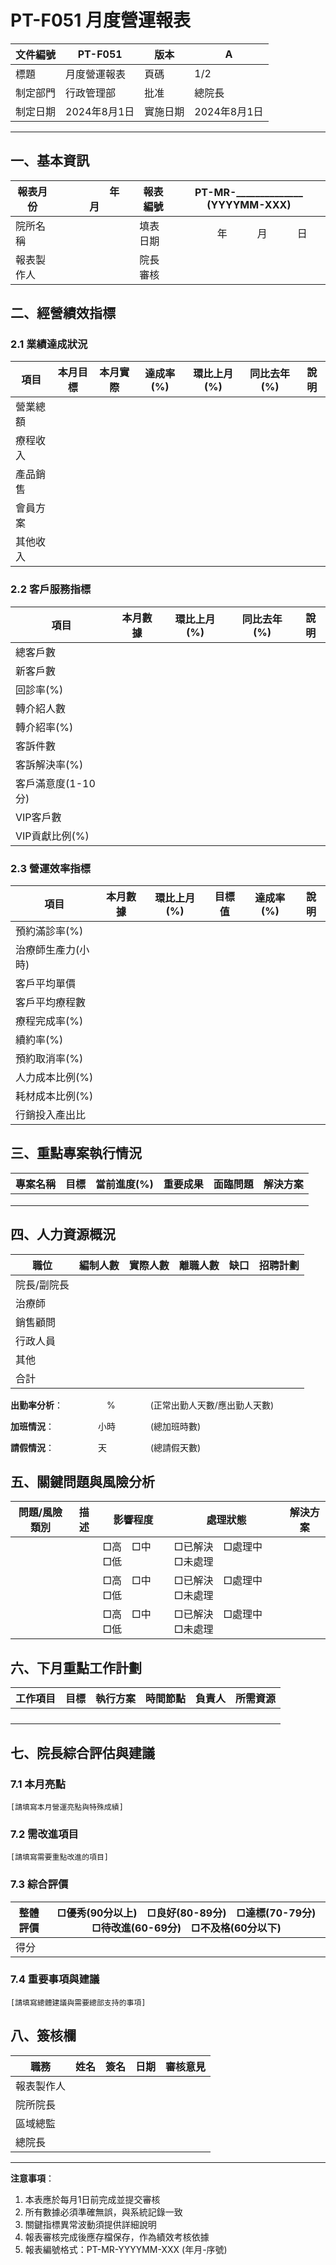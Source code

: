 # PT-F051 月度營運報表

| 文件編號 | PT-F051 | 版本 | A |
|---------|---------|-----|---|
| 標題 | 月度營運報表 | 頁碼 | 1/2 |
| 制定部門 | 行政管理部 | 批准 | 總院長 |
| 制定日期 | 2024年8月1日 | 實施日期 | 2024年8月1日 |

---

## 一、基本資訊

| 報表月份 | 　　　　年　　　月 | 報表編號 | PT-MR-______________ (YYYYMM-XXX) |
|---------|-------------------|---------|-----------------------------------|
| 院所名稱 | | 填表日期 | 　　　　年　　　月　　　日 |
| 報表製作人 | | 院長審核 | |

## 二、經營績效指標

### 2.1 業績達成狀況

| 項目 | 本月目標 | 本月實際 | 達成率(%) | 環比上月(%) | 同比去年(%) | 說明 |
|------|---------|---------|-----------|------------|------------|------|
| 營業總額 | | | | | | |
| 療程收入 | | | | | | |
| 產品銷售 | | | | | | |
| 會員方案 | | | | | | |
| 其他收入 | | | | | | |

### 2.2 客戶服務指標

| 項目 | 本月數據 | 環比上月(%) | 同比去年(%) | 說明 |
|------|---------|------------|------------|------|
| 總客戶數 | | | | |
| 新客戶數 | | | | |
| 回診率(%) | | | | |
| 轉介紹人數 | | | | |
| 轉介紹率(%) | | | | |
| 客訴件數 | | | | |
| 客訴解決率(%) | | | | |
| 客戶滿意度(1-10分) | | | | |
| VIP客戶數 | | | | |
| VIP貢獻比例(%) | | | | |

### 2.3 營運效率指標

| 項目 | 本月數據 | 環比上月(%) | 目標值 | 達成率(%) | 說明 |
|------|---------|------------|--------|-----------|------|
| 預約滿診率(%) | | | | | |
| 治療師生產力(小時) | | | | | |
| 客戶平均單價 | | | | | |
| 客戶平均療程數 | | | | | |
| 療程完成率(%) | | | | | |
| 續約率(%) | | | | | |
| 預約取消率(%) | | | | | |
| 人力成本比例(%) | | | | | |
| 耗材成本比例(%) | | | | | |
| 行銷投入產出比 | | | | | |

## 三、重點專案執行情況

| 專案名稱 | 目標 | 當前進度(%) | 重要成果 | 面臨問題 | 解決方案 |
|---------|------|------------|---------|---------|---------|
| | | | | | |
| | | | | | |
| | | | | | |

## 四、人力資源概況

| 職位 | 編制人數 | 實際人數 | 離職人數 | 缺口 | 招聘計劃 |
|------|---------|---------|---------|------|---------|
| 院長/副院長 | | | | | |
| 治療師 | | | | | |
| 銷售顧問 | | | | | |
| 行政人員 | | | | | |
| 其他 | | | | | |
| 合計 | | | | | |

**出勤率分析**：　　　　　%　　　　(正常出勤人天數/應出勤人天數)

**加班情況**：　　　　　小時　　　　(總加班時數)

**請假情況**：　　　　　天　　　　　(總請假天數)

## 五、關鍵問題與風險分析

| 問題/風險類別 | 描述 | 影響程度 | 處理狀態 | 解決方案 |
|--------------|------|---------|---------|---------|
| | | □高　□中　□低 | □已解決　□處理中　□未處理 | |
| | | □高　□中　□低 | □已解決　□處理中　□未處理 | |
| | | □高　□中　□低 | □已解決　□處理中　□未處理 | |

## 六、下月重點工作計劃

| 工作項目 | 目標 | 執行方案 | 時間節點 | 負責人 | 所需資源 |
|---------|------|---------|---------|-------|---------|
| | | | | | |
| | | | | | |
| | | | | | |
| | | | | | |

## 七、院長綜合評估與建議

### 7.1 本月亮點

```
[請填寫本月營運亮點與特殊成績]

```

### 7.2 需改進項目

```
[請填寫需要重點改進的項目]

```

### 7.3 綜合評價

| 整體評價 | □優秀(90分以上)　□良好(80-89分)　□達標(70-79分)　□待改進(60-69分)　□不及格(60分以下) |
|---------|--------------------------------------------------------------------------------------------|
| 得分 | | 評分依據 | |

### 7.4 重要事項與建議

```
[請填寫總體建議與需要總部支持的事項]

```

## 八、簽核欄

| 職務 | 姓名 | 簽名 | 日期 | 審核意見 |
|------|------|------|------|---------|
| 報表製作人 | | | | |
| 院所院長 | | | | |
| 區域總監 | | | | |
| 總院長 | | | | |

---

**注意事項**：
1. 本表應於每月1日前完成並提交審核
2. 所有數據必須準確無誤，與系統記錄一致
3. 關鍵指標異常波動須提供詳細說明
4. 報表審核完成後應存檔保存，作為績效考核依據
5. 報表編號格式：PT-MR-YYYYMM-XXX (年月-序號) 